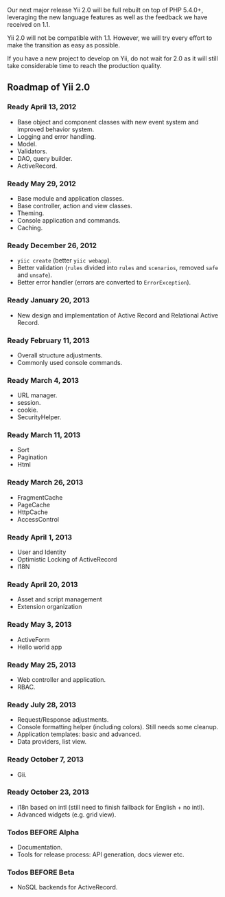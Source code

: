 Our next major release Yii 2.0 will be full rebuilt on top of PHP 5.4.0+, leveraging the new language features as well as the feedback we have received on 1.1.

Yii 2.0 will not be compatible with 1.1. However, we will try every effort to make the transition as easy as possible.

If you have a new project to develop on Yii, do not wait for 2.0 as it will still take considerable time to reach the production quality.

## Roadmap of Yii 2.0

### Ready April 13, 2012

- Base object and component classes with new event system and improved behavior system.
- Logging and error handling.
- Model.
- Validators.
- DAO, query builder.
- ActiveRecord.

### Ready May 29, 2012

- Base module and application classes.
- Base controller, action and view classes.
- Theming.
- Console application and commands.
- Caching.

### Ready December 26, 2012

- `yiic create` (better `yiic webapp`).
- Better validation (`rules` divided into `rules` and `scenarios`, removed `safe` and `unsafe`).
- Better error handler (errors are converted to `ErrorException`).

### Ready January 20, 2013

- New design and implementation of Active Record and Relational Active Record.

### Ready February 11, 2013

- Overall structure adjustments.
- Commonly used console commands.

### Ready March 4, 2013

- URL manager.
- session.
- cookie.
- SecurityHelper.

### Ready March 11, 2013

- Sort
- Pagination
- Html

### Ready March 26, 2013

- FragmentCache
- PageCache
- HttpCache
- AccessControl

### Ready April 1, 2013

- User and Identity
- Optimistic Locking of ActiveRecord
- I18N

### Ready April 20, 2013

- Asset and script management
- Extension organization

### Ready May 3, 2013
 
 - ActiveForm
 - Hello world app

### Ready May 25, 2013

- Web controller and application.
- RBAC.

### Ready July 28, 2013

- Request/Response adjustments.
- Console formatting helper (including colors). Still needs some cleanup.
- Application templates: basic and advanced.
- Data providers, list view.


### Ready October 7, 2013

- Gii.

### Ready October 23, 2013

- i18n based on intl (still need to finish fallback for English + no intl).
- Advanced widgets (e.g. grid view).

### Todos BEFORE Alpha

- Documentation.
- Tools for release process: API generation, docs viewer etc.

### Todos BEFORE Beta

- NoSQL backends for ActiveRecord.